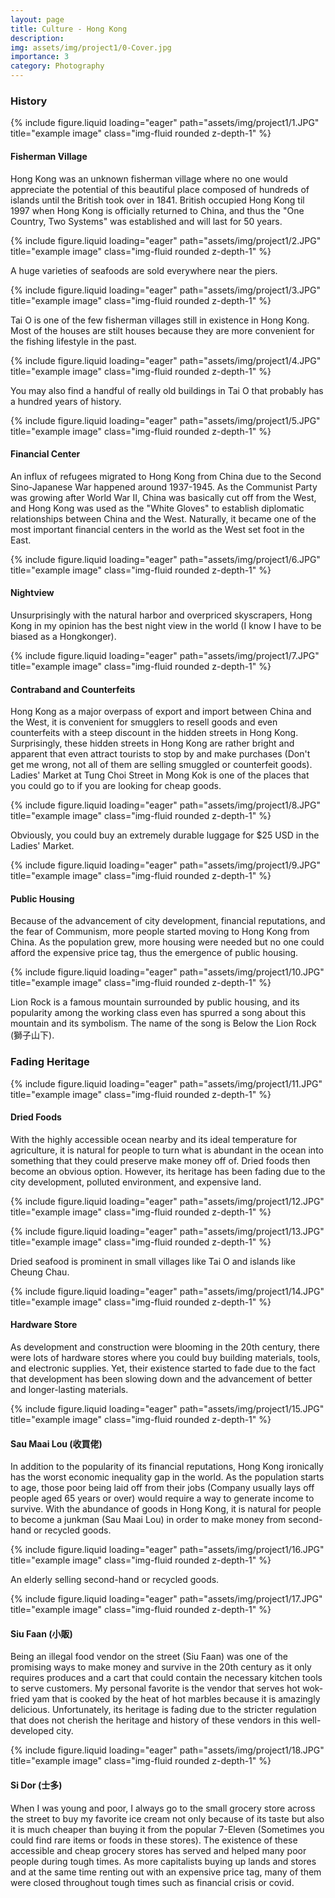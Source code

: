 ```yaml
---
layout: page
title: Culture - Hong Kong
description: 
img: assets/img/project1/0-Cover.jpg
importance: 3
category: Photography
---
```


<h3 class="card-title">History</h3>

{% include figure.liquid loading="eager" path="assets/img/project1/1.JPG" title="example image" class="img-fluid rounded z-depth-1" %}

<h4 class="card-title">Fisherman Village</h4>

Hong Kong was an unknown fisherman village where no one would appreciate the potential of this beautiful place composed of hundreds of islands until the British took over in 1841. British occupied Hong Kong til 1997 when Hong Kong is officially returned to China, and thus the "One Country, Two Systems" was established and will last for 50 years.

{% include figure.liquid loading="eager" path="assets/img/project1/2.JPG" title="example image" class="img-fluid rounded z-depth-1" %}

A huge varieties of seafoods are sold everywhere near the piers.

{% include figure.liquid loading="eager" path="assets/img/project1/3.JPG" title="example image" class="img-fluid rounded z-depth-1" %}

Tai O is one of the few fisherman villages still in existence in Hong Kong. Most of the houses are stilt houses because they are more convenient for the fishing lifestyle in the past.

{% include figure.liquid loading="eager" path="assets/img/project1/4.JPG" title="example image" class="img-fluid rounded z-depth-1" %}

You may also find a handful of really old buildings in Tai O that probably has a hundred years of history.

{% include figure.liquid loading="eager" path="assets/img/project1/5.JPG" title="example image" class="img-fluid rounded z-depth-1" %}

<h4 class="card-title">Financial Center</h4>

An influx of refugees migrated to Hong Kong from China due to the Second Sino-Japanese War happened around 1937-1945. As the Communist Party was growing after World War II, China was basically cut off from the West, and Hong Kong was used as the "White Gloves" to establish diplomatic relationships between China and the West. Naturally, it became one of the most important financial centers in the world as the West set foot in the East.

{% include figure.liquid loading="eager" path="assets/img/project1/6.JPG" title="example image" class="img-fluid rounded z-depth-1" %}

<h4 class="card-title">Nightview</h4>

Unsurprisingly with the natural harbor and overpriced skyscrapers, Hong Kong in my opinion has the best night view in the world (I know I have to be biased as a Hongkonger).

{% include figure.liquid loading="eager" path="assets/img/project1/7.JPG" title="example image" class="img-fluid rounded z-depth-1" %}

<h4 class="card-title">Contraband and Counterfeits</h4>

Hong Kong as a major overpass of export and import between China and the West, it is convenient for smugglers to resell goods and even counterfeits with a steep discount in the hidden streets in Hong Kong. Surprisingly, these hidden streets in Hong Kong are rather bright and apparent that even attract tourists to stop by and make purchases (Don't get me wrong, not all of them are selling smuggled or counterfeit goods). Ladies' Market at Tung Choi Street in Mong Kok is one of the places that you could go to if you are looking for cheap goods.

{% include figure.liquid loading="eager" path="assets/img/project1/8.JPG" title="example image" class="img-fluid rounded z-depth-1" %}

Obviously, you could buy an extremely durable luggage for $25 USD in the Ladies' Market.

{% include figure.liquid loading="eager" path="assets/img/project1/9.JPG" title="example image" class="img-fluid rounded z-depth-1" %}

<h4 class="card-title">Public Housing</h4>

Because of the advancement of city development, financial reputations, and the fear of Communism, more people started moving to Hong Kong from China. As the population grew, more housing were needed but no one could afford the expensive price tag, thus the emergence of public housing.

{% include figure.liquid loading="eager" path="assets/img/project1/10.JPG" title="example image" class="img-fluid rounded z-depth-1" %}

Lion Rock is a famous mountain surrounded by public housing, and its popularity among the working class even has spurred a song about this mountain and its symbolism. The name of the song is Below the Lion Rock (獅子山下).

<h3 class="card-title">Fading Heritage</h3>

{% include figure.liquid loading="eager" path="assets/img/project1/11.JPG" title="example image" class="img-fluid rounded z-depth-1" %}

<h4 class="card-title">Dried Foods</h4>

With the highly accessible ocean nearby and its ideal temperature for agriculture, it is natural for people to turn what is abundant in the ocean into something that they could preserve make money off of. Dried foods then become an obvious option. However, its heritage has been fading due to the city development, polluted environment, and expensive land.

{% include figure.liquid loading="eager" path="assets/img/project1/12.JPG" title="example image" class="img-fluid rounded z-depth-1" %}

{% include figure.liquid loading="eager" path="assets/img/project1/13.JPG" title="example image" class="img-fluid rounded z-depth-1" %}

Dried seafood is prominent in small villages like Tai O and islands like Cheung Chau.

{% include figure.liquid loading="eager" path="assets/img/project1/14.JPG" title="example image" class="img-fluid rounded z-depth-1" %}

<h4 class="card-title">Hardware Store</h4>

As development and construction were blooming in the 20th century, there were lots of hardware stores where you could buy building materials, tools, and electronic supplies. Yet, their existence started to fade due to the fact that development has been slowing down and the advancement of better and longer-lasting materials.

{% include figure.liquid loading="eager" path="assets/img/project1/15.JPG" title="example image" class="img-fluid rounded z-depth-1" %}

<h4 class="card-title">Sau Maai Lou (收買佬)</h4>

In addition to the popularity of its financial reputations, Hong Kong ironically has the worst economic inequality gap in the world. As the population starts to age, those poor being laid off from their jobs (Company usually lays off people aged 65 years or over) would require a way to generate income to survive. With the abundance of goods in Hong Kong, it is natural for people to become a junkman (Sau Maai Lou) in order to make money from second-hand or recycled goods.

{% include figure.liquid loading="eager" path="assets/img/project1/16.JPG" title="example image" class="img-fluid rounded z-depth-1" %}

An elderly selling second-hand or recycled goods.

{% include figure.liquid loading="eager" path="assets/img/project1/17.JPG" title="example image" class="img-fluid rounded z-depth-1" %}

<h4 class="card-title">Siu Faan (小販)</h4>

Being an illegal food vendor on the street (Siu Faan) was one of the promising ways to make money and survive in the 20th century as it only requires produces and a cart that could contain the necessary kitchen tools to serve customers. My personal favorite is the vendor that serves hot wok-fried yam that is cooked by the heat of hot marbles because it is amazingly delicious. Unfortunately, its heritage is fading due to the stricter regulation that does not cherish the heritage and history of these vendors in this well-developed city.

{% include figure.liquid loading="eager" path="assets/img/project1/18.JPG" title="example image" class="img-fluid rounded z-depth-1" %}

<h4 class="card-title">Si Dor (士多)</h4>

When I was young and poor, I always go to the small grocery store across the street to buy my favorite ice cream not only because of its taste but also it is much cheaper than buying it from the popular 7-Eleven (Sometimes you could find rare items or foods in these stores). The existence of these accessible and cheap grocery stores has served and helped many poor people during tough times. As more capitalists buying up lands and stores and at the same time renting out with an expensive price tag, many of them were closed throughout tough times such as financial crisis or covid.
